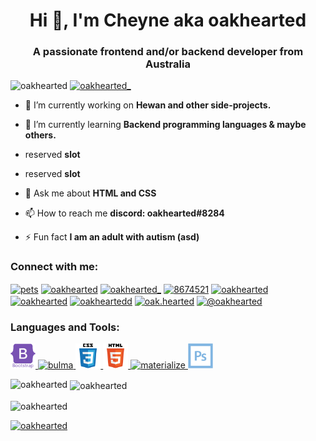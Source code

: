 
<h1 align="center">Hi 👋, I'm Cheyne aka oakhearted</h1>
<h3 align="center">A passionate frontend and/or backend developer from Australia</h3>

<p align="left"> <img src="https://komarev.com/ghpvc/?username=oakhearted&label=Profile%20views&color=0e75b6&style=flat" alt="oakhearted" /> <a href="https://twitter.com/oakhearted_" target="blank"><img src="https://img.shields.io/twitter/follow/oakhearted_?logo=twitter&style=for-the-badge" alt="oakhearted_" /></a> </p>

- 🔭 I’m currently working on **Hewan and other side-projects.**

- 🌱 I’m currently learning **Backend programming languages & maybe others.**

- reserved **slot**

- reserved **slot**

- 💬 Ask me about **HTML and CSS**

- 📫 How to reach me **discord: oakhearted#8284**

- ⚡ Fun fact **I am an adult with autism (asd)**

<h3 align="left">Connect with me:</h3>
<p align="left">
<a href="https://codepen.io/pets" target="blank"><img align="center" src="https://raw.githubusercontent.com/rahuldkjain/github-profile-readme-generator/master/src/images/icons/Social/codepen.svg" alt="pets" height="30" width="40" /></a>
<a href="https://dev.to/oakhearted" target="blank"><img align="center" src="https://raw.githubusercontent.com/rahuldkjain/github-profile-readme-generator/master/src/images/icons/Social/devto.svg" alt="oakhearted" height="30" width="40" /></a>
<a href="https://twitter.com/oakhearted_" target="blank"><img align="center" src="https://raw.githubusercontent.com/rahuldkjain/github-profile-readme-generator/master/src/images/icons/Social/twitter.svg" alt="oakhearted_" height="30" width="40" /></a>
<a href="https://stackoverflow.com/users/8674521" target="blank"><img align="center" src="https://raw.githubusercontent.com/rahuldkjain/github-profile-readme-generator/master/src/images/icons/Social/stack-overflow.svg" alt="8674521" height="30" width="40" /></a>
<a href="https://codesandbox.com/oakhearted" target="blank"><img align="center" src="https://raw.githubusercontent.com/rahuldkjain/github-profile-readme-generator/master/src/images/icons/Social/codesandbox.svg" alt="oakhearted" height="30" width="40" /></a>
<a href="https://kaggle.com/oakhearted" target="blank"><img align="center" src="https://raw.githubusercontent.com/rahuldkjain/github-profile-readme-generator/master/src/images/icons/Social/kaggle.svg" alt="oakhearted" height="30" width="40" /></a>
<a href="https://fb.com/oakheartedd" target="blank"><img align="center" src="https://raw.githubusercontent.com/rahuldkjain/github-profile-readme-generator/master/src/images/icons/Social/facebook.svg" alt="oakheartedd" height="30" width="40" /></a>
<a href="https://instagram.com/oak.hearted" target="blank"><img align="center" src="https://raw.githubusercontent.com/rahuldkjain/github-profile-readme-generator/master/src/images/icons/Social/instagram.svg" alt="oak.hearted" height="30" width="40" /></a>
<a href="https://hashnode.com/@oakhearted" target="blank"><img align="center" src="https://raw.githubusercontent.com/rahuldkjain/github-profile-readme-generator/master/src/images/icons/Social/hashnode.svg" alt="@oakhearted" height="30" width="40" /></a>
</p>

<h3 align="left">Languages and Tools:</h3>
<p align="left"> <a href="https://getbootstrap.com" target="_blank" rel="noreferrer"> <img src="https://raw.githubusercontent.com/devicons/devicon/master/icons/bootstrap/bootstrap-plain-wordmark.svg" alt="bootstrap" width="40" height="40"/> </a> <a href="https://bulma.io/" target="_blank" rel="noreferrer"> <img src="https://raw.githubusercontent.com/gilbarbara/logos/804dc257b59e144eaca5bc6ffd16949752c6f789/logos/bulma.svg" alt="bulma" width="40" height="40"/> </a> <a href="https://www.w3schools.com/css/" target="_blank" rel="noreferrer"> <img src="https://raw.githubusercontent.com/devicons/devicon/master/icons/css3/css3-original-wordmark.svg" alt="css3" width="40" height="40"/> </a> <a href="https://www.w3.org/html/" target="_blank" rel="noreferrer"> <img src="https://raw.githubusercontent.com/devicons/devicon/master/icons/html5/html5-original-wordmark.svg" alt="html5" width="40" height="40"/> </a> <a href="https://materializecss.com/" target="_blank" rel="noreferrer"> <img src="https://raw.githubusercontent.com/prplx/svg-logos/5585531d45d294869c4eaab4d7cf2e9c167710a9/svg/materialize.svg" alt="materialize" width="40" height="40"/> </a> <a href="https://www.photoshop.com/en" target="_blank" rel="noreferrer"> <img src="https://raw.githubusercontent.com/devicons/devicon/master/icons/photoshop/photoshop-line.svg" alt="photoshop" width="40" height="40"/> </a> </p>

<p><img align="left" src="https://github-readme-stats.vercel.app/api/top-langs?username=oakhearted&show_icons=true&locale=en&layout=compact" alt="oakhearted" /></p>

<p>&nbsp;<img align="center" src="https://github-readme-stats.vercel.app/api?username=oakhearted&show_icons=true&locale=en" alt="oakhearted" /></p>

<p><img align="center" src="https://github-readme-streak-stats.herokuapp.com/?user=oakhearted&" alt="oakhearted" /></p>

<p align="left"> <a href="https://github.com/ryo-ma/github-profile-trophy"><img src="https://github-profile-trophy.vercel.app/?username=oakhearted" alt="oakhearted" /></a> </p>
